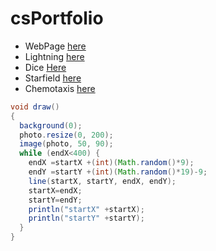 # csPortfolio


* WebPage [here](https://shay16.github.io/testPage/swimPage/)
* Lightning [here](https://shay16.github.io/lightning2/)
* Dice [Here](https://shay16.github.io/dice3/)
* Starfield [here](https://shay16.github.io/starfield5/)
* Chemotaxis [here](https://shay16.github.io/chemotaxis4/)
```Java
void draw()
{
  background(0);
  photo.resize(0, 200);
  image(photo, 50, 90);
  while (endX<400) {
    endX =startX +(int)(Math.random()*9);
    endY =startY +(int)(Math.random()*19)-9;
    line(startX, startY, endX, endY);
    startX=endX;
    startY=endY;
    println("startX" +startX);
    println("startY" +startY);
  }
}
```
